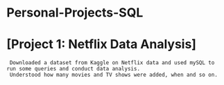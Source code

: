 # Personal-Projects-SQL


# [Project 1: Netflix Data Analysis] 
   
     Downloaded a dataset from Kaggle on Netflix data and used mySQL to run some queries and conduct data analysis. 
     Understood how many movies and TV shows were added, when and so on. 



